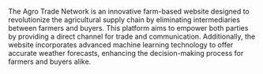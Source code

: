 The Agro Trade Network is an innovative farm-based website designed to revolutionize the agricultural supply chain by eliminating intermediaries between farmers and buyers. This platform aims to empower both parties by providing a direct channel for trade and communication. Additionally, the website incorporates advanced machine learning technology to offer accurate weather forecasts, enhancing the decision-making process for farmers and buyers alike.
